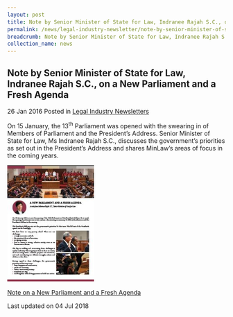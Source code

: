 ```yaml
---
layout: post
title: Note by Senior Minister of State for Law, Indranee Rajah S.C., on a New Parliament and a Fresh Agenda
permalink: /news/legal-industry-newsletter/note-by-senior-minister-of-state-for-law--indranee-rajah-s-c---o3/
breadcrumb: Note by Senior Minister of State for Law, Indranee Rajah S.C., on a New Parliament and a Fresh Agenda
collection_name: news
---
```


<style>
  .image {width: 200px;}
  .image img {max-width: 100%;}
</style>

Note by Senior Minister of State for Law, Indranee Rajah S.C., on a New Parliament and a Fresh Agenda
---

26 Jan 2016 Posted in [Legal Industry Newsletters](/news/legal-industry-newsletters/)

On 15 January, the 13<sup>th</sup> Parliament was opened with the swearing in of Members of Parliament and the President’s Address. Senior Minister of State for Law, Ms Indranee Rajah S.C., discusses the government’s priorities as set out in the President’s Address and shares MinLaw’s areas of focus in the coming years.

<div class="image">
  <a href="/files/NotebySMSANewParliamentandaFreshAgenda.pdf/"><img src="/images/1530696905034.jpg/"></a>
</div>

<a href="/files/NotebySMSANewParliamentandaFreshAgenda.pdf/">Note on a New Parliament and a Fresh Agenda</a>

<p class="right-side-updated">Last updated on 04 Jul 2018</p>
